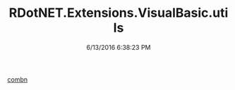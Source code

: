 ﻿---
title: RDotNET.Extensions.VisualBasic.utils
date: 6/13/2016 6:38:23 PM
---

[combn](T-RDotNET.Extensions.VisualBasic.utils.combn.html)
